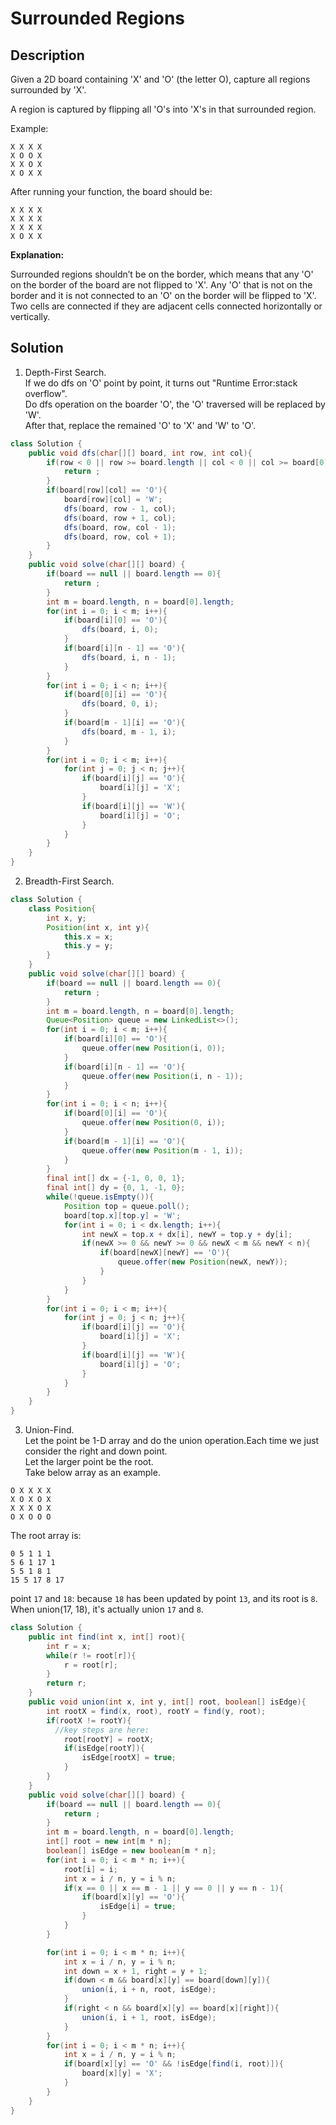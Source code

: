 # Surrounded Regions
## Description
Given a 2D board containing 'X' and 'O' (the letter O), capture all regions surrounded by 'X'.

A region is captured by flipping all 'O's into 'X's in that surrounded region.

Example:
```
X X X X
X O O X
X X O X
X O X X
```
After running your function, the board should be:
```
X X X X
X X X X
X X X X
X O X X
```
**Explanation:**  

Surrounded regions shouldn’t be on the border, which means that any 'O' on the border of the board are not flipped to 'X'. Any 'O' that is not on the border and it is not connected to an 'O' on the border will be flipped to 'X'. Two cells are connected if they are adjacent cells connected horizontally or vertically.

## Solution
1. Depth-First Search.  
If we do dfs on 'O' point by point, it turns out "Runtime Error:stack overflow".  
Do dfs operation on the boarder 'O', the 'O' traversed will be replaced by 'W'.  
After that, replace the remained 'O' to 'X' and 'W' to 'O'.  
```java
class Solution {
    public void dfs(char[][] board, int row, int col){
        if(row < 0 || row >= board.length || col < 0 || col >= board[0].length){
            return ;
        }
        if(board[row][col] == 'O'){
            board[row][col] = 'W';
            dfs(board, row - 1, col);
            dfs(board, row + 1, col);
            dfs(board, row, col - 1);
            dfs(board, row, col + 1);
        }
    }
    public void solve(char[][] board) {
        if(board == null || board.length == 0){
            return ;
        }
        int m = board.length, n = board[0].length;
        for(int i = 0; i < m; i++){
            if(board[i][0] == 'O'){
                dfs(board, i, 0);
            }
            if(board[i][n - 1] == 'O'){
                dfs(board, i, n - 1);
            }
        }
        for(int i = 0; i < n; i++){
            if(board[0][i] == 'O'){
                dfs(board, 0, i);
            }
            if(board[m - 1][i] == 'O'){
                dfs(board, m - 1, i);
            }
        }
        for(int i = 0; i < m; i++){
            for(int j = 0; j < n; j++){
                if(board[i][j] == 'O'){
                    board[i][j] = 'X';
                }
                if(board[i][j] == 'W'){
                    board[i][j] = 'O';
                }
            }
        }
    }
}
```
2. Breadth-First Search.  
```java
class Solution {
    class Position{
        int x, y;
        Position(int x, int y){
            this.x = x;
            this.y = y;
        }
    }
    public void solve(char[][] board) {
        if(board == null || board.length == 0){
            return ;
        }
        int m = board.length, n = board[0].length;
        Queue<Position> queue = new LinkedList<>();
        for(int i = 0; i < m; i++){
            if(board[i][0] == 'O'){
                queue.offer(new Position(i, 0));
            }
            if(board[i][n - 1] == 'O'){
                queue.offer(new Position(i, n - 1));
            }
        }
        for(int i = 0; i < n; i++){
            if(board[0][i] == 'O'){
                queue.offer(new Position(0, i));
            }
            if(board[m - 1][i] == 'O'){
                queue.offer(new Position(m - 1, i));
            }
        }
        final int[] dx = {-1, 0, 0, 1};
        final int[] dy = {0, 1, -1, 0};
        while(!queue.isEmpty()){
            Position top = queue.poll();
            board[top.x][top.y] = 'W';
            for(int i = 0; i < dx.length; i++){
                int newX = top.x + dx[i], newY = top.y + dy[i];
                if(newX >= 0 && newY >= 0 && newX < m && newY < n){
                    if(board[newX][newY] == 'O'){
                        queue.offer(new Position(newX, newY));
                    }
                }
            }
        }
        for(int i = 0; i < m; i++){
            for(int j = 0; j < n; j++){
                if(board[i][j] == 'O'){
                    board[i][j] = 'X';
                }
                if(board[i][j] == 'W'){
                    board[i][j] = 'O';
                }
            }
        }
    }
}
```
3. Union-Find.  
Let the point be 1-D array and do the union operation.Each time we just consider the right and down point.      
Let the larger point be the root.  
Take below array as an example.  
```
O X X X X
X O X O X
X X X O X
O X O O O
```
The root array is:
```
0 5 1 1 1
5 6 1 17 1
5 5 1 8 1
15 5 17 8 17
```
point `17` and `18`: because `18` has been updated by point `13`, and its root is `8`.  When union(17, 18), it's actually union `17` and `8`.  
```java
class Solution {
    public int find(int x, int[] root){
        int r = x;
        while(r != root[r]){
            r = root[r];
        }
        return r;
    }
    public void union(int x, int y, int[] root, boolean[] isEdge){
        int rootX = find(x, root), rootY = find(y, root);
        if(rootX != rootY){
          //key steps are here:
            root[rootY] = rootX;
            if(isEdge[rootY]){
                isEdge[rootX] = true;
            }
        }
    }
    public void solve(char[][] board) {
        if(board == null || board.length == 0){
            return ;
        }
        int m = board.length, n = board[0].length;
        int[] root = new int[m * n];
        boolean[] isEdge = new boolean[m * n];
        for(int i = 0; i < m * n; i++){
            root[i] = i;
            int x = i / n, y = i % n;
            if(x == 0 || x == m - 1 || y == 0 || y == n - 1){
                if(board[x][y] == 'O'){
                    isEdge[i] = true;
                }
            }
        }

        for(int i = 0; i < m * n; i++){
            int x = i / n, y = i % n;
            int down = x + 1, right = y + 1;
            if(down < m && board[x][y] == board[down][y]){
                union(i, i + n, root, isEdge);
            }
            if(right < n && board[x][y] == board[x][right]){
                union(i, i + 1, root, isEdge);
            }
        }
        for(int i = 0; i < m * n; i++){
            int x = i / n, y = i % n;
            if(board[x][y] == 'O' && !isEdge[find(i, root)]){
                board[x][y] = 'X';
            }
        }
    }
}
```
